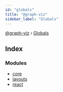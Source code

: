 ```yaml
---
id: "globals"
title: "@graph-viz"
sidebar_label: "Globals"
---
```


[@graph-viz](index.md) › [Globals](globals.md)

## Index

### Modules

* [core](modules/core.md)
* [layouts](modules/layouts.md)
* [react](modules/react.md)

